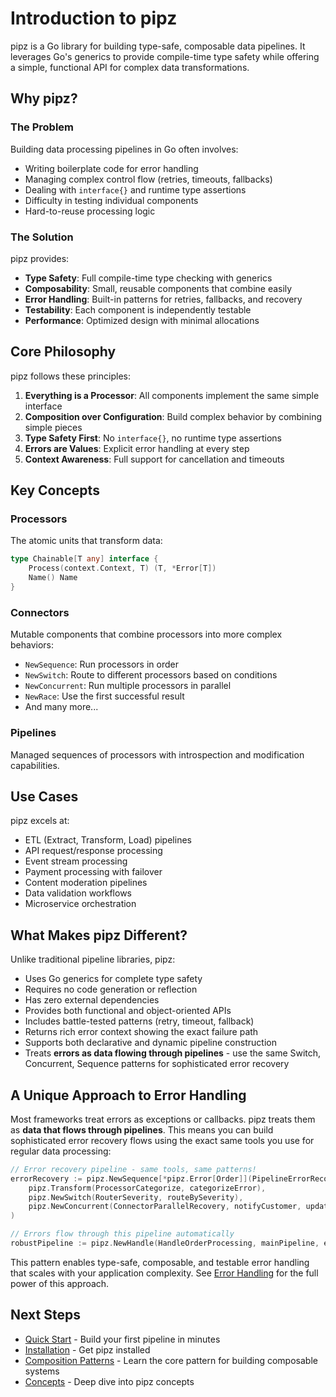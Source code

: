 # Introduction to pipz

pipz is a Go library for building type-safe, composable data pipelines. It leverages Go's generics to provide compile-time type safety while offering a simple, functional API for complex data transformations.

## Why pipz?

### The Problem

Building data processing pipelines in Go often involves:
- Writing boilerplate code for error handling
- Managing complex control flow (retries, timeouts, fallbacks)
- Dealing with `interface{}` and runtime type assertions
- Difficulty in testing individual components
- Hard-to-reuse processing logic

### The Solution

pipz provides:
- **Type Safety**: Full compile-time type checking with generics
- **Composability**: Small, reusable components that combine easily
- **Error Handling**: Built-in patterns for retries, fallbacks, and recovery
- **Testability**: Each component is independently testable
- **Performance**: Optimized design with minimal allocations

## Core Philosophy

pipz follows these principles:

1. **Everything is a Processor**: All components implement the same simple interface
2. **Composition over Configuration**: Build complex behavior by combining simple pieces
3. **Type Safety First**: No `interface{}`, no runtime type assertions
4. **Errors are Values**: Explicit error handling at every step
5. **Context Awareness**: Full support for cancellation and timeouts

## Key Concepts

### Processors
The atomic units that transform data:
```go
type Chainable[T any] interface {
    Process(context.Context, T) (T, *Error[T])
    Name() Name
}
```

### Connectors
Mutable components that combine processors into more complex behaviors:
- `NewSequence`: Run processors in order
- `NewSwitch`: Route to different processors based on conditions
- `NewConcurrent`: Run multiple processors in parallel
- `NewRace`: Use the first successful result
- And many more...

### Pipelines
Managed sequences of processors with introspection and modification capabilities.

## Use Cases

pipz excels at:
- ETL (Extract, Transform, Load) pipelines
- API request/response processing
- Event stream processing
- Payment processing with failover
- Content moderation pipelines
- Data validation workflows
- Microservice orchestration

## What Makes pipz Different?

Unlike traditional pipeline libraries, pipz:
- Uses Go generics for complete type safety
- Requires no code generation or reflection
- Has zero external dependencies
- Provides both functional and object-oriented APIs
- Includes battle-tested patterns (retry, timeout, fallback)
- Returns rich error context showing the exact failure path
- Supports both declarative and dynamic pipeline construction
- Treats **errors as data flowing through pipelines** - use the same Switch, Concurrent, Sequence patterns for sophisticated error recovery

## A Unique Approach to Error Handling

Most frameworks treat errors as exceptions or callbacks. pipz treats them as **data that flows through pipelines**. This means you can build sophisticated error recovery flows using the exact same tools you use for regular data processing:

```go
// Error recovery pipeline - same tools, same patterns!
errorRecovery := pipz.NewSequence[*pipz.Error[Order]](PipelineErrorRecovery,
    pipz.Transform(ProcessorCategorize, categorizeError),
    pipz.NewSwitch(RouterSeverity, routeBySeverity),
    pipz.NewConcurrent(ConnectorParallelRecovery, notifyCustomer, updateInventory),
)

// Errors flow through this pipeline automatically
robustPipeline := pipz.NewHandle(HandleOrderProcessing, mainPipeline, errorRecovery)
```

This pattern enables type-safe, composable, and testable error handling that scales with your application complexity. See [Error Handling](./concepts/error-handling.md) for the full power of this approach.

## Next Steps

- [Quick Start](./quick-start.md) - Build your first pipeline in minutes
- [Installation](./installation.md) - Get pipz installed
- [Composition Patterns](./patterns/composition.md) - Learn the core pattern for building composable systems
- [Concepts](./concepts/processors.md) - Deep dive into pipz concepts
